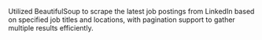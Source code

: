 Utilized BeautifulSoup to scrape the latest job postings from LinkedIn based on specified job titles and locations, with pagination support to gather multiple results efficiently.
